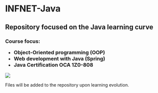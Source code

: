 <h1>INFNET-Java</h1>

<h2>Repository focused on the Java learning curve</h2>

<h3>

Course focus:

- Object-Oriented programming (OOP)
- Web development with Java (Spring)
- Java Certification OCA 1Z0-808

</h3>
<img src="../javaRoadmap.png"/>
<p>
Files will be added to the repository upon learning evolution.
</p>
